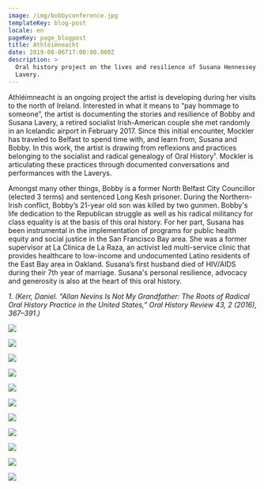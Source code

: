 ```yaml
---
image: /img/bobbyconference.jpg
templateKey: blog-post
locale: en
pageKey: page_blogpost
title: Athléimneacht
date: 2019-08-06T17:00:00.000Z
description: >
  Oral history project on the lives and resilience of Susana Hennessey and Bobby
  Lavery.
---
```

Athléimneacht is an ongoing project the artist is developing during her visits to the north of Ireland. Interested in what it means to “pay hommage to someone”, the artist is documenting the stories and resilience of Bobby and Susana Lavery, a retired socialist Irish-American couple she met randomly in an Icelandic airport in February 2017. Since this initial encounter, Mockler has traveled to Belfast to spend time with, and learn from, Susana and Bobby. In this work, the artist is drawing from reflexions and practices belonging to the socialist and radical genealogy of Oral History¹. Mockler is articulating these practices through documented conversations and performances with the Laverys. 

Amongst many other things, Bobby is a former North Belfast City Councillor (elected 3 terms) and sentenced Long Kesh prisoner. During the Northern-Irish conflict, Bobby’s 21-year old son was killed by two gunmen. Bobby's life dedication to the Republican struggle as well as his radical militancy for class equality is at the basis of this oral history. For her part, Susana has been instrumental in the implementation of programs for public health equity and social justice in the San Francisco Bay area. She was a former supervisor at La Clinica de La Raza, an activist led multi-service clinic that provides healthcare to low-income and undocumented Latino residents of the East Bay area in Oakland. Susana’s first husband died of HIV/AIDS during their 7th year of marriage. Susana's personal resilience, advocacy and generosity is also at the heart of this oral history. 

_1. (Kerr, Daniel. “Allan Nevins Is Not My Grandfather: The Roots of Radical Oral History Practice in the United States,” Oral History Review 43, 2 (2016), 367–391.)_

![](/img/20180403_222323.jpg)

![](/img/screen-shot-2019-09-18-at-12.22.48-pm.png)

![](/img/p1140794.jpg)

![](/img/p1140695.jpg)

![](/img/screen-shot-2019-09-18-at-12.14.10-pm.png)

![](/img/screen-shot-2019-09-18-at-11.30.56-am.png)

![](/img/hblocks.jpg)

![](/img/screen-shot-2018-01-30-at-5.27.40-pm.png)

![](/img/crop.png)

![](/img/screen-shot-2019-09-18-at-12.16.55-pm.png)

![](/img/westbelfast.png)
